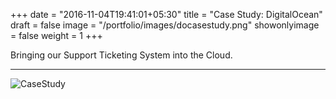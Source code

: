 +++
date = "2016-11-04T19:41:01+05:30"
title = "Case Study: DigitalOcean"
draft = false
image = "/portfolio/images/docasestudy.png"
showonlyimage = false
weight = 1
+++

Bringing our Support Ticketing System into the Cloud.
<!--more-->
---
![CaseStudy](/portfolio/images/CaseStudy.png)

